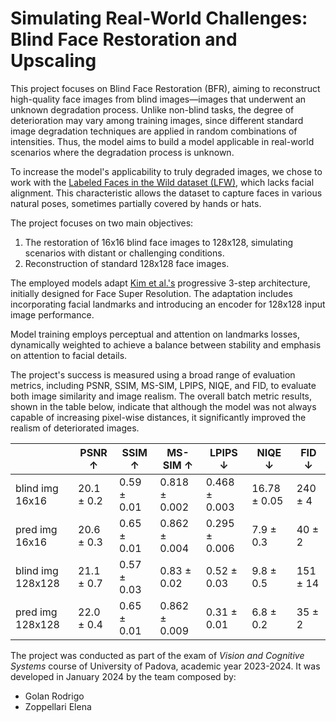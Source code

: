 # Simulating Real-World Challenges: Blind Face Restoration and Upscaling

This project focuses on Blind Face Restoration (BFR), aiming to reconstruct high-quality face images from blind images—images that underwent an unknown degradation process. Unlike non-blind tasks, the degree of deterioration may vary among training images, since different standard image degradation techniques are applied in random combinations of intensities. Thus, the model aims to build a model applicable in real-world scenarios where the degradation process is unknown.

To increase the model's applicability to truly degraded images, we chose to work with the [Labeled Faces in the Wild dataset (LFW)](https://vis-www.cs.umass.edu/lfw/), which lacks facial alignment. This characteristic allows the dataset to capture faces in various natural poses, sometimes partially covered by hands or hats.

The project focuses on two main objectives:

1. The restoration of 16x16 blind face images to 128x128, simulating scenarios with distant or challenging conditions.
2. Reconstruction of standard 128x128 face images.
   
The employed models adapt [Kim et al.'s]([https://website-name.com](https://arxiv.org/abs/1908.08239)) progressive 3-step architecture, initially designed for Face Super Resolution. The adaptation includes incorporating facial landmarks and introducing an encoder for 128x128 input image performance.

Model training employs perceptual and attention on landmarks losses, dynamically weighted to achieve a balance between stability and emphasis on attention to facial details.

The project's success is measured using a broad range of evaluation metrics, including PSNR, SSIM, MS-SIM, LPIPS, NIQE, and FID, to evaluate both image similarity and image realism. The overall batch metric results, shown in the table below, indicate that although the model was not always capable of increasing pixel-wise distances, it significantly improved the realism of deteriorated images.

|                 | PSNR $\uparrow$ | SSIM $\uparrow$ | MS-SIM $\uparrow$ | LPIPS $\downarrow$ | NIQE $\downarrow$ | FID $\downarrow$ |
| --------------- | ---- | ---- | ------ | ----- | ---- | --- |
| blind img 16x16 | 20.1 $\pm$ 0.2 | 0.59 $\pm$ 0.01 | 0.818 $\pm$ 0.002 | 0.468 $\pm$ 0.003 | 16.78 $\pm$ 0.05 | 240 $\pm$ 4 |
| pred img 16x16 | 20.6 $\pm$ 0.3 | 0.65  $\pm$ 0.01 | 0.862  $\pm$ 0.004 | 0.295  $\pm$ 0.006 | 7.9  $\pm$ 0.3 | 40  $\pm$ 2 |
| blind img 128x128 | 21.1 $\pm$ 0.7 | 0.57 $\pm$ 0.03 | 0.83 $\pm$ 0.02 | 0.52 $\pm$ 0.03 | 9.8 $\pm$ 0.5 | 151 $\pm$ 14 |
| pred img 128x128 | 22.0 $\pm$ 0.4 | 0.65 $\pm$ 0.01 | 0.862 $\pm$ 0.009 | 0.31 $\pm$ 0.01 | 6.8 $\pm$ 0.2 | 35 $\pm$ 2 |

The project was conducted as part of the exam of *Vision and Cognitive Systems* course of University of Padova, academic year 2023-2024. It was developed in January 2024 by the team composed by:
* Golan Rodrigo
* Zoppellari Elena
